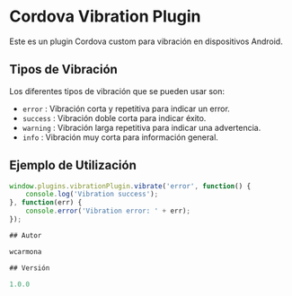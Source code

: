 # Cordova Vibration Plugin

Este es un plugin Cordova custom para vibración en dispositivos Android.

## Tipos de Vibración

Los diferentes tipos de vibración que se pueden usar son:

- `error` : Vibración corta y repetitiva para indicar un error.
- `success` : Vibración doble corta para indicar éxito.
- `warning` : Vibración larga repetitiva para indicar una advertencia.
- `info` : Vibración muy corta para información general.

## Ejemplo de Utilización

```javascript
window.plugins.vibrationPlugin.vibrate('error', function() {
    console.log('Vibration success');
}, function(err) {
    console.error('Vibration error: ' + err);
});

## Autor

wcarmona

## Versión

1.0.0